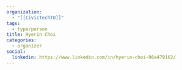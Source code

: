 ```yaml
---
organization:
  - "[[CivicTechTO]]"
tags:
  - type/person
title: Hyerin Choi
categories:
  - organizer
social:
  linkedin: https://www.linkedin.com/in/hyerin-choi-96a479162/
---
```

